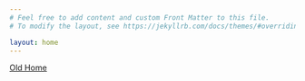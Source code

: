 ```yaml
---
# Feel free to add content and custom Front Matter to this file.
# To modify the layout, see https://jekyllrb.com/docs/themes/#overriding-theme-defaults

layout: home
---
```


<style>
    .twitter-tweet, img[alt="Twitter screenshot"] {
        border: solid black 1px;
        border-bottom: solid transparent 1px;
        max-height: 7em;
        overflow: hidden;
    }
    li img {
        max-width: 50%;
        float: right;
        padding: 0.5em;
    }
    li > p{
        max-height: 7em;
        clear: right;
        overflow: hidden;
        text-overflow: ellipsis;
    }
    li img.hero {
        max-width: 100%;
        width: 100%
    }
</style>


[Old Home](index-old.html)
